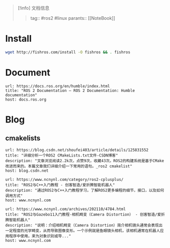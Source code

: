 > [!info] 文档信息
> > tag:: #ros2 #linux
> > parants:: [[NoteBook]]

# Install

```bash
wget http://fishros.com/install -O fishros && . fishros
```
# Document

```cardlink
url: https://docs.ros.org/en/humble/index.html
title: "ROS 2 Documentation — ROS 2 Documentation: Humble  documentation"
host: docs.ros.org
```

# Blog
## cmakelists
```cardlink
url: https://blog.csdn.net/shoufei403/article/details/125831552
title: "详细分析一个ROS2 CMakeLists.txt文件-CSDN博客"
description: "文章浏览阅读2.2k次，点赞9次，收藏43次。ROS2的构建系统是基于CMake改进而来的。本篇文章我们详细介绍一下常用的语句。_ros2 cmakelist"
host: blog.csdn.net
```

```cardlink
url: https://www.ncnynl.com/category/ros2-cplusplus/
title: "ROS2与C++入门教程 - 创客智造/爱折腾智能机器人"
description: "通过ROS2与C++入门教程学习，了解ROS2更多编程的细节，接口，以及如何调用方式"
host: www.ncnynl.com
```

```cardlink
url: https://www.ncnynl.com/archives/202110/4784.html
title: "ROS2与Gazebo11入门教程-相机畸变（Camera Distortion） - 创客智造/爱折腾智能机器人"
description: "说明：介绍相机畸变（Camera Distortion）简介相机镜头通常会表现出一定程度的光学畸变，从而导致图像变形。一个示例就是鱼眼镜头相机，该相机通常在机器人应用程序中使用，来为对象识别或导..."
host: www.ncnynl.com
```
